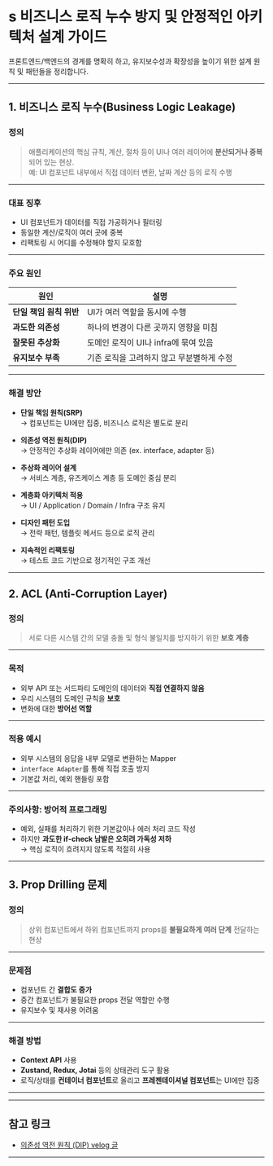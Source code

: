# s 비즈니스 로직 누수 방지 및 안정적인 아키텍처 설계 가이드

프론트엔드/백엔드의 경계를 명확히 하고, 유지보수성과 확장성을 높이기 위한 설계 원칙 및 패턴들을 정리합니다.

---

## 1. 비즈니스 로직 누수(Business Logic Leakage)

### 정의

> 애플리케이션의 핵심 규칙, 계산, 절차 등이 UI나 여러 레이어에 **분산되거나 중복**되어 있는 현상.  
> 예: UI 컴포넌트 내부에서 직접 데이터 변환, 날짜 계산 등의 로직 수행

---

### 대표 징후

- UI 컴포넌트가 데이터를 직접 가공하거나 필터링
- 동일한 계산/로직이 여러 곳에 중복
- 리팩토링 시 어디를 수정해야 할지 모호함

---

### 주요 원인

| 원인                    | 설명                                      |
| ----------------------- | ----------------------------------------- |
| **단일 책임 원칙 위반** | UI가 여러 역할을 동시에 수행              |
| **과도한 의존성**       | 하나의 변경이 다른 곳까지 영향을 미침     |
| **잘못된 추상화**       | 도메인 로직이 UI나 infra에 묶여 있음      |
| **유지보수 부족**       | 기존 로직을 고려하지 않고 무분별하게 수정 |

---

### 해결 방안

- **단일 책임 원칙(SRP)**  
  → 컴포넌트는 UI에만 집중, 비즈니스 로직은 별도로 분리

- **의존성 역전 원칙(DIP)**  
  → 안정적인 추상화 레이어에만 의존 (ex. interface, adapter 등)

- **추상화 레이어 설계**  
  → 서비스 계층, 유즈케이스 계층 등 도메인 중심 분리

- **계층화 아키텍처 적용**  
  → UI / Application / Domain / Infra 구조 유지

- **디자인 패턴 도입**  
  → 전략 패턴, 템플릿 메서드 등으로 로직 관리

- **지속적인 리팩토링**  
  → 테스트 코드 기반으로 정기적인 구조 개선

---

## 2. ACL (Anti-Corruption Layer)

### 정의

> 서로 다른 시스템 간의 모델 충돌 및 형식 불일치를 방지하기 위한 **보호 계층**

---

### 목적

- 외부 API 또는 서드파티 도메인의 데이터와 **직접 연결하지 않음**
- 우리 시스템의 도메인 규칙을 **보호**
- 변화에 대한 **방어선 역할**

---

### 적용 예시

- 외부 시스템의 응답을 내부 모델로 변환하는 Mapper
- `interface Adapter`를 통해 직접 호출 방지
- 기본값 처리, 예외 핸들링 포함

---

### 주의사항: 방어적 프로그래밍

- 예외, 실패를 처리하기 위한 기본값이나 에러 처리 코드 작성
- 하지만 **과도한 if-check 남발은 오히려 가독성 저하**  
  → 핵심 로직이 흐려지지 않도록 적절히 사용

---

## 3. Prop Drilling 문제

### 정의

> 상위 컴포넌트에서 하위 컴포넌트까지 props를 **불필요하게 여러 단계** 전달하는 현상

---

### 문제점

- 컴포넌트 간 **결합도 증가**
- 중간 컴포넌트가 불필요한 props 전달 역할만 수행
- 유지보수 및 재사용 어려움

---

### 해결 방법

- **Context API** 사용
- **Zustand, Redux, Jotai** 등의 상태관리 도구 활용
- 로직/상태를 **컨테이너 컴포넌트**로 올리고 **프레젠테이셔널 컴포넌트**는 UI에만 집중

---

---

## 참고 링크

- [의존성 역전 원칙 (DIP) velog 글](https://velog.io/@harinnnnn/OOP-객체지향-5대-원칙SOLID-의존성-역전-원칙-DIP)

---
